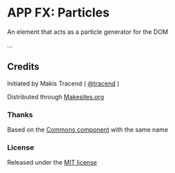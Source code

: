 # APP FX: Particles

An element that acts as a particle generator for the DOM

...



## Credits

Initiated by Makis Tracend ( [@tracend](http://tracend.me) )

Distributed through [Makesites.org](http://makesites.org)

### Thanks

Based on the [Commons component](https://github.com/commons/components) with the same name

###  License

Released under the [MIT license](http://makesites.org/licenses/MIT)

